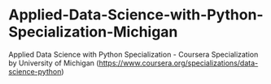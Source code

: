 # Applied-Data-Science-with-Python-Specialization-Michigan
Applied Data Science with Python Specialization - Coursera Specialization by University of Michigan (https://www.coursera.org/specializations/data-science-python)
